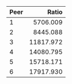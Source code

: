|Peer |     Ratio|
|:----|---------:|
|1    |  5706.009|
|2    |  8445.088|
|3    | 11817.972|
|4    | 14080.795|
|5    | 15718.171|
|6    | 17917.930|
